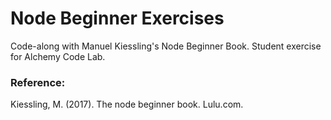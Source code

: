 # Node Beginner Exercises

Code-along with Manuel Kiessling's Node Beginner Book. Student exercise for Alchemy Code Lab.

### Reference:
Kiessling, M. (2017). The node beginner book. Lulu.com.
